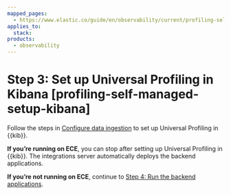 ```yaml
---
mapped_pages:
  - https://www.elastic.co/guide/en/observability/current/profiling-self-managed-setup-kibana.html
applies_to:
  stack:
products:
  - observability
---
```


# Step 3: Set up Universal Profiling in Kibana [profiling-self-managed-setup-kibana]

Follow the steps in [Configure data ingestion](get-started-with-universal-profiling.md#profiling-configure-data-ingestion) to set up Universal Profiling in {{kib}}.

**If you’re running on ECE**, you can stop after setting up Universal Profiling in {{kib}}. The integrations server automatically deploys the backend applications.

**If you’re not running on ECE**, continue to [Step 4: Run the backend applications](step-4-run-backend-applications.md).

